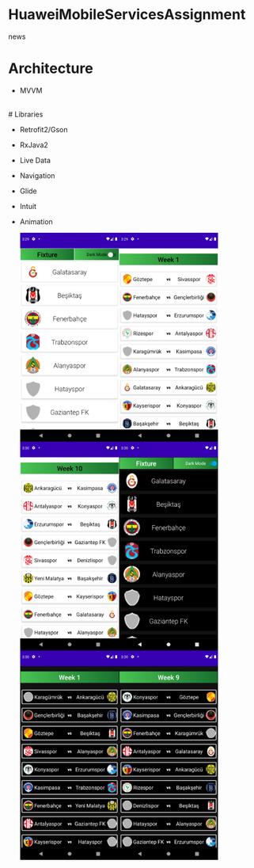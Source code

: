 # HuaweiMobileServicesAssignment
news
# Architecture

- MVVM
<br />
# Libraries

- Retrofit2/Gson
- RxJava2
- Live Data
- Navigation
- Glide
- Intuit
- Animation

    <img align="left"
     src = "imageReadme/ss1.png" width="200">
     <img align="left"
     src = "imageReadme/ss2.png" width="200">
     <br />
     
     <br />
     
     <br />
     
     <br />
     
     <br />
     
     <br />
     
     <br />
     
     <br />
     
     <br />
     
     <br />
     
     <br />
     
     <br />
     
     <br />
     
     <br />
      
     <br />
       
     <br />
     
     <br />
     
     <br />
     <img align="left"
     src = "imageReadme/ss3.png" width="200">
     <img align="left"
     src = "imageReadme/ss4.png" width="200">
     <br />
     
     <br />
     
     <br />
     
     <br />
     
     <br />
     
     <br />
     
     <br />
     
     <br />
     
     <br />
     
     <br />
     
     <br />
     
     <br />
     
     <br />
     
     <br />
     
     <br />
     
     <br />
     
     <br />
     
     <br />
     <img align="left"
     src = "imageReadme/ss5.png" width="200">
     <img align="left"
     src = "imageReadme/ss6.png" width="200">

